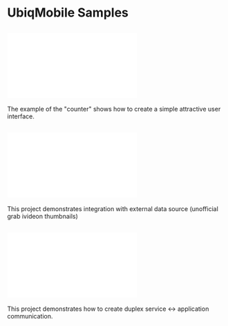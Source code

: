 ﻿# UbiqMobile Samples



## ![Counter](Counter/readme.md)

The example of the "counter" shows how to create a simple attractive user interface.

## ![Camera](Camera/readme.md)

This project demonstrates integration with external data source (unofficial grab ivideon thumbnails)

## ![ServiceSample](ServiceSample/readme.md)

This project demonstrates how to create duplex service <-> application communication.

